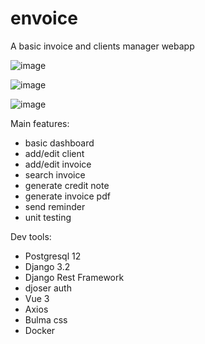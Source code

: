 # envoice
A basic invoice and clients manager webapp

![image](https://user-images.githubusercontent.com/17080117/121558694-2d1e8c00-ca16-11eb-9ea3-9b36cf0fc558.png)

![image](https://user-images.githubusercontent.com/17080117/121558867-5212ff00-ca16-11eb-9cb7-9f70056cd871.png)

![image](https://user-images.githubusercontent.com/17080117/156810801-5a37be34-6685-4da1-a350-54f0b80a7e5d.png)


Main features:
* basic dashboard
* add/edit client
* add/edit invoice
* search invoice
* generate credit note
* generate invoice pdf
* send reminder
* unit testing

Dev tools:
* Postgresql 12
* Django 3.2
* Django Rest Framework
* djoser auth
* Vue 3
* Axios
* Bulma css
* Docker
